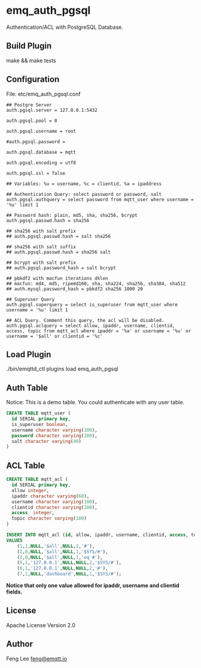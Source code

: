 
emq_auth_pgsql
==============

Authentication/ACL with PostgreSQL Database.

Build Plugin
------------

make && make tests

Configuration
-------------

File: etc/emq_auth_pgsql.conf

```
## Postgre Server
auth.pgsql.server = 127.0.0.1:5432

auth.pgsql.pool = 8

auth.pgsql.username = root

#auth.pgsql.password = 

auth.pgsql.database = mqtt

auth.pgsql.encoding = utf8

auth.pgsql.ssl = false

## Variables: %u = username, %c = clientid, %a = ipaddress

## Authentication Query: select password or password, salt 
auth.pgsql.authquery = select password from mqtt_user where username = '%u' limit 1

## Password hash: plain, md5, sha, sha256, bcrypt
auth.pgsql.passwd.hash = sha256

## sha256 with salt prefix
## auth.pgsql.passwd.hash = salt sha256

## sha256 with salt suffix
## auth.pgsql.passwd.hash = sha256 salt

## bcrypt with salt prefix
## auth.pgsql.password_hash = salt bcrypt

## pbkdf2 with macfun iterations dklen
## macfun: md4, md5, ripemd160, sha, sha224, sha256, sha384, sha512
## auth.mysql.password_hash = pbkdf2 sha256 1000 20

## Superuser Query
auth.pgsql.superquery = select is_superuser from mqtt_user where username = '%u' limit 1

## ACL Query. Comment this query, the acl will be disabled.
auth.pgsql.aclquery = select allow, ipaddr, username, clientid, access, topic from mqtt_acl where ipaddr = '%a' or username = '%u' or username = '$all' or clientid = '%c'
```

Load Plugin
-----------

./bin/emqttd_ctl plugins load emq_auth_pgsql

Auth Table
----------

Notice: This is a demo table. You could authenticate with any user table.

```sql
CREATE TABLE mqtt_user (
  id SERIAL primary key,
  is_superuser boolean,
  username character varying(100),
  password character varying(100),
  salt character varying(40)
) 
```

ACL Table
---------

```sql
CREATE TABLE mqtt_acl (
  id SERIAL primary key,
  allow integer,
  ipaddr character varying(60),
  username character varying(100),
  clientid character varying(100),
  access  integer,
  topic character varying(100)
) 

INSERT INTO mqtt_acl (id, allow, ipaddr, username, clientid, access, topic)
VALUES
	(1,1,NULL,'$all',NULL,2,'#'),
	(2,0,NULL,'$all',NULL,1,'$SYS/#'),
	(3,0,NULL,'$all',NULL,1,'eq #'),
	(5,1,'127.0.0.1',NULL,NULL,2,'$SYS/#'),
	(6,1,'127.0.0.1',NULL,NULL,2,'#'),
	(7,1,NULL,'dashboard',NULL,1,'$SYS/#');
```

**Notice that only one value allowed for ipaddr, username and clientid fields.**

License
-------

Apache License Version 2.0

Author
------

Feng Lee <feng@emqtt.io>

